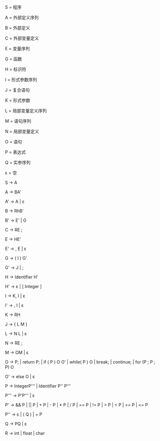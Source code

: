 S  = 程序

A = 外部定义序列

B = 外部定义

C = 外部变量定义

E = 变量序列

G = 函数

H = 标识符

I = 形式参数序列

J = 复合语句

K = 形式参数

L = 局部变量定义序列

M = 语句序列

N = 局部变量定义

O = 语句

P = 表达式

Q = 实参序列

ε = 空



S  →  A

A  →  BA'

A'  →  A  |  ε 

B  →  RhB'

B'  →  E' |  G  

C  →  RE ;

E  →  HE'

E'  →  ,  E  |  ε

G  →   ( I )  G'

G'  →  J  |  ; 

H  →  Identifier H'

H'  →  ε  |  [ Integer  ]

I  →  K,  I  | ε

I'  →  , I  |   ε 

K  →  RH

J  →  {  L  M  }

L  →  N  L  |  ε

N  →  RE ;

M  →  OM  |  ε

O  →  P;  |  return P;  |  if ( P ) O O' |  while( P )  O | break; | continue; | for (P ; P ; P) O 

O'  →  else O |  ε

P  →  IntegerP''' | Identifier P'' P''' 

P'''  →  P'P'''  |  ε

P'  →  && P  |  ||  P  |  + P  |  -  P  |  *  P  |  / P  | == P |  != P  |  >  P  |  < P | >=  P | <= P 

P''  →  ε  | ( Q )  |  = P 

Q  →  PQ  |  ε

R  →  int   |  float  |  char
